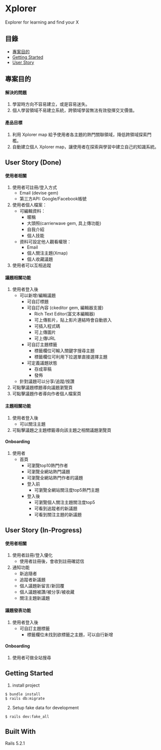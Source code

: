 # Xplorer
Explorer for learning and find your X

## 目錄
* [專案目的](#專案目的)
* [Getting Started](#getting-started)
* [User Story](#user-story)

## 專案目的
#### 解決的問題
1. 學習時方向不容易建立，或是容易迷失。
2. 個人學習領域不易建立系統，跨領域學習無法有效發揮交叉價值。
#### 產品目標
1. 利用 Xplorer map 給予使用者各主題的熱門關聯領域，降低跨領域探索門檻。
2. 自動建立個人 Xplorer map，讓使用者在探索與學習中建立自己的知識系統。

## User Story (Done)
#### 使用者相關
1. 使用者可註冊/登入方式
    * Email (devise gem)
    * 第三方API: Google/Facebook帳號
2. 使用者個人檔案：
    * 可編輯資料：
      * 暱稱
      * 大頭照(carrierwave gem, 具上傳功能)
      * 自我介紹
      * 個人技能
    * 資料可設定他人觀看權限：
      * Email
      * 個人關注主題(Xmap)
      * 個人收藏議題
3. 使用者可以互相追蹤

#### 議題相關功能
1. 使用者登入後
    * 可以新增/編輯議題
      * 可自訂標題
      * 可自訂內容 (ckeditor gem, 編輯器支援)
        * Rich Text Editor(富文本編輯器)
        * 可上傳影片，貼上影片連結時會自動嵌入
        * 可插入程式碼
        * 可上傳圖片
        * 可上傳URL
      * 可自訂主題標籤
        * 標籤欄位可輸入關鍵字搜尋主題
        * 標籤欄位可利用下拉選單直接選擇主題
      * 可定義議題狀態
        * 存成草稿
        * 發佈
    * 針對議題可以分享/追蹤/按讚
2. 可點擊議題標題導向議題瀏覽頁
3. 可點擊議題作者導向作者個人檔案頁

#### 主題相關功能
1. 使用者登入後
    * 可以關注主題
2. 可點擊議題之主題標籤導向該主題之相關議題瀏覽頁
    
#### Onboarding
1. 使用者
    * 首頁
      * 可瀏覽top10熱門作者
      * 可瀏覽全網站熱門議題
      * 可瀏覽全網站熱門作者的議題
      * 登入前
        * 可瀏覽全網站關注度top5熱門主題
      * 登入後
        * 可瀏覽個人關注主題關注度top5
        * 可看到追蹤者的新議題
        * 可看到關注主題的新議題
    
## User Story (In-Progress)
#### 使用者相關
1. 使用者註冊/登入優化  
    * 使用者註冊後，會收到註冊確認信
2. 通知功能
    * 新追隨者
    * 追蹤者新議題
    * 個人議題新留言/新回覆
    * 個人議題被讚/被分享/被收藏
    * 關注主題新議題

#### 議題發表功能
1. 使用者登入後
    * 可自訂主題標籤
        * 標籤欄位未找到欲標籤之主題，可以自行新增

#### Onboarding
1. 使用者可做全站搜尋


## Getting Started
1. install project
```
$ bundle install
$ rails db:migrate
```
2. Setup fake data for development
```
$ rails dev:fake_all
```

## Built With
Rails 5.2.1
